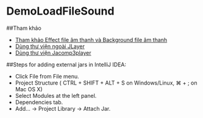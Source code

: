 ﻿# DemoLoadFileSound

##Tham khảo
+ [Tham khảo Effect file âm thanh và Background file âm thanh](https://www3.ntu.edu.sg/home/ehchua/programming/java/J8c_PlayingSound.html)
+ [Dùng thư viện ngoài JLayer](http://www.javazoom.net/javalayer/sources.html)
+ [Dùng thư viện Jacomp3player](http://jacomp3player.sourceforge.net/guide.html)

##Steps for adding external jars in IntelliJ IDEA:
+ Click File from File menu.
+ Project Structure ( CTRL + SHIFT + ALT + S on Windows/Linux, ⌘ + ; on Mac OS X)
+ Select Modules at the left panel.
+ Dependencies tab.
+ Add... → Project Library → Attach Jar.